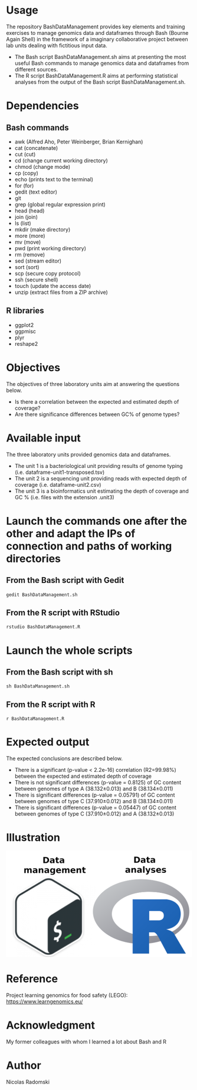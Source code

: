 # Usage
The repository BashDataManagement provides key elements and training exercises to manage genomics data and dataframes through Bash (Bourne Again Shell) in the framework of a imaginary collaborative project between lab units dealing with fictitious input data.
- The Bash script BashDataManagement.sh aims at presenting the most useful Bash commands to manage genomics data and dataframes from different sources.
- The R script BashDataManagement.R aims at performing statistical analyses from the output of the Bash script BashDataManagement.sh.
# Dependencies
## Bash commands
- awk (Alfred Aho, Peter Weinberger, Brian Kernighan)
- cat (concatenate)
- cut (cut)
- cd (change current working directory)
- chmod (change mode)
- cp (copy)
- echo (prints text to the terminal)
- for (for)
- gedit (text editor)
- git
- grep (global regular expression print)
- head (head)
- join (join)
- ls (list)
- mkdir (make directory)
- more (more)
- mv (move)
- pwd (print working directory)
- rm (remove)
- sed (stream editor)
- sort (sort)
- scp (secure copy protocol)
- ssh (secure shell)
- touch (update the access date)
- unzip (extract files from a ZIP archive)
## R libraries
- ggplot2
- ggpmisc
- plyr
- reshape2
# Objectives
The objectives of three laboratory units aim at answering the questions below.
- Is there a correlation between the expected and estimated depth of coverage?
- Are there significance differences between GC% of genome types?
# Available input
The three laboratory units provided genomics data and dataframes.
- The unit 1 is a bacteriological unit providing results of genome typing (i.e. dataframe-unit1-transposed.tsv)
- The unit 2 is a sequencing unit providing reads with expected depth of coverage (i.e. dataframe-unit2.csv)
- The unit 3 is a bioinformatics unit estimating the depth of coverage and GC % (i.e. files with the extension .unit3)
# Launch the commands one after the other and adapt the IPs of connection and paths of working directories
## From the Bash script with Gedit
```
gedit BashDataManagement.sh
```
## From the R script with RStudio
```
rstudio BashDataManagement.R
```
# Launch the whole scripts
## From the Bash script with sh
```
sh BashDataManagement.sh
```
## From the R script with R
```
r BashDataManagement.R
```
# Expected output
The expected conclusions are described below.
- There is a significant (p-value < 2.2e-16) correlation (R2=99.98%) between the expected and estimated depth of coverage
- There is not significant differences (p-value = 0.8125) of GC content between genomes of type A (38.132±0.013) and B (38.134±0.011)
- There is significant differences (p-value = 0.05791) of GC content between genomes of type C (37.910±0.012) and B (38.134±0.011)
- There is significant differences (p-value = 0.05447) of GC content between genomes of type C (37.910±0.012) and A (38.132±0.013)

# Illustration
![PCA figure](https://github.com/Nicolas-Radomski/BashDataManagement/blob/main/illustration.png)
# Reference
Project learning genomics for food safety (LEGO): https://www.learngenomics.eu/
# Acknowledgment
My former colleagues with whom I learned a lot about Bash and R
# Author
Nicolas Radomski
